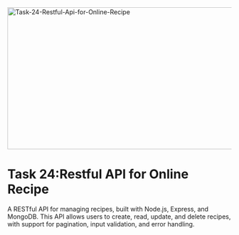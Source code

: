 <img src="https://socialify.git.ci/zibusisojnduna/Task-24-Restful-Api-for-Online-Recipe/image?language=1&owner=1&name=1&stargazers=1&theme=Light" alt="Task-24-Restful-Api-for-Online-Recipe" width="640" height="320" />

<h1>Task 24:Restful API for Online Recipe</h1>

A RESTful API for managing recipes, built with Node.js, Express, and MongoDB. This API allows users to create, read, update, and delete recipes, with support for pagination, input validation, and error handling.
